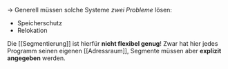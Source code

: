 

-> Generell müssen solche Systeme *zwei Probleme* lösen:

+ Speicherschutz
+ Relokation

Die [[Segmentierung]] ist hierfür **nicht flexibel genug**!
Zwar hat hier jedes Programm seinen eigenen [[Adressraum]], Segmente müssen aber **explizit angegeben** werden.

